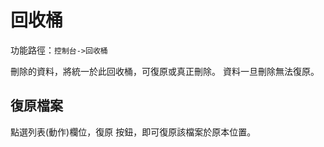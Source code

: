 # 回收桶



功能路徑：`控制台->回收桶`

刪除的資料，將統一於此回收桶，可復原或真正刪除。 資料一旦刪除無法復原。


##  復原檔案

點選列表(動作)欄位，復原 按鈕，即可復原該檔案於原本位置。



